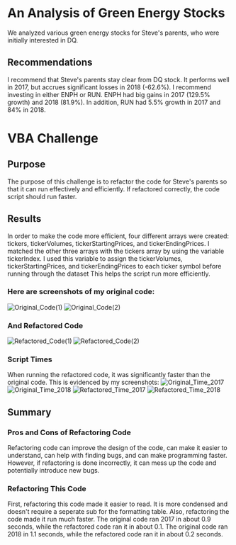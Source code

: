 # An Analysis of Green Energy Stocks
We analyzed various green energy stocks for Steve's parents, who were initially interested in DQ. 
## Recommendations
I recommend that Steve's parents stay clear from DQ stock. It performs well in 2017, but accrues significant losses in 2018 (-62.6%). I recommend investing in either ENPH or RUN. ENPH had big gains in 2017 (129.5% growth) and 2018 (81.9%). In addition, RUN had 5.5% growth in 2017 and 84% in 2018.
# VBA Challenge
## Purpose
The purpose of this challenge is to refactor the code for Steve's parents so that it can run effectively and efficiently. If refactored correctly, the code script should run faster.
## Results
In order to make the code more efficient, four different arrays were created: tickers, tickerVolumes, tickerStartingPrices, and tickerEndingPrices.
I matched the other three arrays with the tickers array by using the variable tickerIndex.
I used this variable to assign the tickerVolumes, tickerStartingPrices, and tickerEndingPrices to each ticker symbol before running through the dataset
This helps the script run more efficiently.
### Here are screenshots of my original code:
![Original_Code(1)](https://user-images.githubusercontent.com/87148177/130001296-be297a97-2e78-4f81-84dc-8969ac0db442.png)
![Original_Code(2)](path/to/Original_Code(2).png)
### And Refactored Code
![Refactored_Code(1)](path/to/Refactored_Code(1).png)
![Refactored_Code(2)](path/to/Refactored_Code(2).png)
### Script Times
When running the refactored code, it was significantly faster than the original code.
This is evidenced by my screenshots:
![Original_Time_2017](path/to/Original_Time_2017.png)
![Original_Time_2018](path/to/Original_Time_2018.png)
![Refactored_Time_2017](path/to/Refactored_Time_2017.png)
![Refactored_Time_2018](path/to/Refactored_Time_2018.png)
## Summary
### Pros and Cons of Refactoring Code
Refactoring code can improve the design of the code, can make it easier to understand, can help with finding bugs, and can make programming faster.
However, if refactoring is done incorrectly, it can mess up the code and potentially introduce new bugs.
### Refactoring This Code
First, refactoring this code made it easier to read. It is more condensed and doesn't require a seperate sub for the formatting table. 
Also, refactoring the code made it run much faster. The original code ran 2017 in about 0.9 seconds, while the refactored code ran it in about 0.1.
The original code ran 2018 in 1.1 seconds, while the refactored code ran it in about 0.2 seconds.




